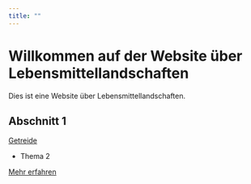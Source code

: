 ```yaml
---
title: ""
---
```


# Willkommen auf der Website über Lebensmittellandschaften

Dies ist eine Website über Lebensmittellandschaften.

## Abschnitt 1
<a href="Getreide/Getreide.html">Getreide</a>
- Thema 2

[Mehr erfahren](details.md)
